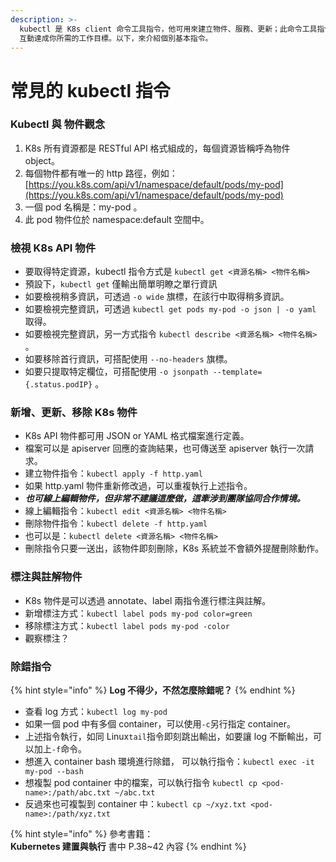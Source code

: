 ```yaml
---
description: >-
  kubectl 是 K8s client 命令工具指令，他可用來建立物件、服務、更新；此命令工具指令是與 K8s apiserver
  互動達成你所需的工作目標。以下，來介紹個別基本指令。
---
```


# 常見的 kubectl 指令

### Kubectl 與 物件觀念

1. K8s 所有資源都是 RESTful API 格式組成的，每個資源皆稱呼為物件 object。
2. 每個物件都有唯一的 http 路徑，例如： [https://you.k8s.com/api/v1/namespace/default/pods/my-pod](https://you.k8s.com/api/v1/namespace/default/pods/my-pod)
3. 一個 pod 名稱是：my-pod 。
4. 此 pod 物件位於 namespace:default 空間中。

### 檢視 K8s API 物件

* 要取得特定資源，kubectl 指令方式是 `kubectl get <資源名稱> <物件名稱>` 
* 預設下，`kubectl get` 僅輸出簡單明瞭之單行資訊
* 如要檢視稍多資訊，可透過 `-o wide` 旗標，在該行中取得稍多資訊。
* 如要檢視完整資訊，可透過 `kubectl get pods my-pod -o json | -o yaml` 取得。
* 如要檢視完整資訊，另一方式指令 `kubectl describe <資源名稱> <物件名稱>` 。
* 如要移除首行資訊，可搭配使用 `--no-headers` 旗標。
* 如要只提取特定欄位，可搭配使用 `-o jsonpath --template={.status.podIP}` 。

### 新增、更新、移除 K8s 物件

* K8s API 物件都可用 JSON or YAML 格式檔案進行定義。
* 檔案可以是 apiserver 回應的查詢結果，也可傳送至 apiserver 執行一次請求。
* 建立物件指令：`kubectl apply -f http.yaml`
* 如果 http.yaml 物件重新修改過，可以重複執行上述指令。 
* _**也可線上編輯物件，但非常不建議這麼做，這牽涉到團隊協同合作情境。**_ 
* 線上編輯指令：`kubectl edit <資源名稱> <物件名稱>`
* 刪除物件指令：`kubectl delete -f http.yaml`
* 也可以是：`kubectl delete <資源名稱> <物件名稱>`
* 刪除指令只要一送出，該物件即刻刪除，K8s 系統並不會額外提醒刪除動作。

### 標注與註解物件

* K8s 物件是可以透過 annotate、label 兩指令進行標注與註解。 
* 新增標注方式：`kubectl label pods my-pod color=green`
* 移除標注方式：`kubectl label pods my-pod -color`
* 觀察標注？

### 除錯指令

{% hint style="info" %}
**Log 不得少，不然怎麼除錯呢？** 
{% endhint %}

* 查看 log 方式：`kubectl log my-pod`
* 如果一個 pod 中有多個 container，可以使用`-c`另行指定 container。
* 上述指令執行，如同 Linux`tail`指令即刻跳出輸出，如要讓 log 不斷輸出，可以加上`-f`命令。
* 想進入 container bash 環境進行除錯， 可以執行指令：`kubectl exec -it my-pod --bash`
* 想複製 pod container 中的檔案，可以執行指令 `kubectl cp <pod-name>:/path/abc.txt ~/abc.txt`
* 反過來也可複製到 container 中：`kubectl cp ~/xyz.txt <pod-name>:/path/xyz.txt`

{% hint style="info" %}
參考書籍：  
**Kubernetes 建置與執行** 書中 P.38~42 內容
{% endhint %}

